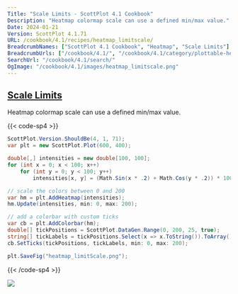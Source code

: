 ```yaml
---
Title: "Scale Limits - ScottPlot 4.1 Cookbook"
Description: "Heatmap colormap scale can use a defined min/max value."
Date: 2024-01-21
Version: ScottPlot 4.1.71
URL: /cookbook/4.1/recipes/heatmap_limitscale/
BreadcrumbNames: ["ScottPlot 4.1 Cookbook", "Heatmap", "Scale Limits"]
BreadcrumbUrls: ["/cookbook/4.1/", "/cookbook/4.1/category/plottable-heatmap", "/cookbook/4.1/recipes/heatmap_limitscale/"]
SearchUrl: "/cookbook/4.1/search/"
OgImage: "/cookbook/4.1/images/heatmap_limitscale.png"
---
```


<h2><a id='scale-limits' href='/cookbook/4.1/recipes/heatmap_limitscale/'>Scale Limits</a></h2>

Heatmap colormap scale can use a defined min/max value.

{{< code-sp4 >}}

```cs
ScottPlot.Version.ShouldBe(4, 1, 71);
var plt = new ScottPlot.Plot(600, 400);

double[,] intensities = new double[100, 100];
for (int x = 0; x < 100; x++)
    for (int y = 0; y < 100; y++)
        intensities[x, y] = (Math.Sin(x * .2) + Math.Cos(y * .2)) * 100;

// scale the colors between 0 and 200
var hm = plt.AddHeatmap(intensities);
hm.Update(intensities, min: 0, max: 200);

// add a colorbar with custom ticks
var cb = plt.AddColorbar(hm);
double[] tickPositions = ScottPlot.DataGen.Range(0, 200, 25, true);
string[] tickLabels = tickPositions.Select(x => x.ToString()).ToArray();
cb.SetTicks(tickPositions, tickLabels, min: 0, max: 200);

plt.SaveFig("heatmap_limitScale.png");
```

{{< /code-sp4 >}}

<img src='../../images/heatmap_limitscale.png' class='d-block mx-auto my-5' />



